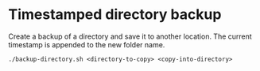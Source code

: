 # Timestamped directory backup

Create a backup of a directory and save it to another location.  The current timestamp is appended to the new folder name.

```
./backup-directory.sh <directory-to-copy> <copy-into-directory>
```
